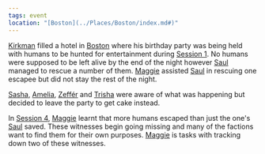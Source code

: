 ```yaml
---
tags: event
location: "[Boston](../Places/Boston/index.md#)"
---
```


[Kirkman](../Characters/NPCs/Kirkman.md#) filled a hotel in [Boston](../Places/Boston/index.md#) where his birthday party was being held with humans to be hunted for entertainment during [Session 1](../Sessions/Session%201.md#). No humans were supposed to be left alive by the end of the night however [Saul](../Characters/PCs/Saul.md#) managed to rescue a number of them. [Maggie](../Characters/PCs/Maggie.md#) assisted [Saul](../Characters/PCs/Saul.md#) in rescuing one escapee but did not stay the rest of the night.

[Sasha](../Characters/PCs/Sasha.md#), [Amelia](../Characters/PCs/Amelia.md#), [Zeffér](../Characters/PCs/Zeff%C3%A9r.md#) and [Trisha](../Characters/NPCs/Trisha.md#) were aware of what was happening but decided to leave the party to get cake instead.

In [Session 4](../Sessions/Session%204.md#), [Maggie](../Characters/PCs/Maggie.md#) learnt that more humans escaped than just the one's [Saul](../Characters/PCs/Saul.md#) saved. These witnesses begin going missing and many of the factions want to find them for their own purposes. [Maggie](../Characters/PCs/Maggie.md#) is tasks with tracking down two of these witnesses.